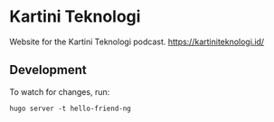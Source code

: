 # Kartini Teknologi

Website for the Kartini Teknologi podcast. https://kartiniteknologi.id/

## Development

To watch for changes, run:

```
hugo server -t hello-friend-ng
```
